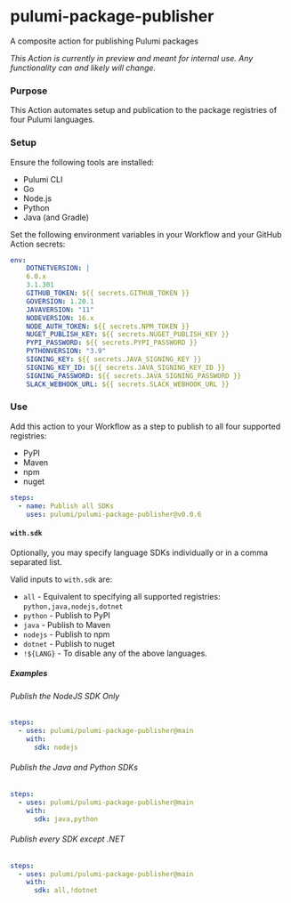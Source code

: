 # pulumi-package-publisher

A composite action for publishing Pulumi packages

_This Action is currently in preview and meant for internal use. Any functionality can and likely will change._

### Purpose

This Action automates setup and publication to the package registries of four Pulumi languages.

### Setup

Ensure the following tools are installed:

- Pulumi CLI
- Go
- Node.js
- Python
- Java (and Gradle)

Set the following environment variables in your Workflow and your GitHub Action secrets:

```yaml
env:
    DOTNETVERSION: |
    6.0.x
    3.1.301
    GITHUB_TOKEN: ${{ secrets.GITHUB_TOKEN }}
    GOVERSION: 1.20.1
    JAVAVERSION: "11"
    NODEVERSION: 16.x
    NODE_AUTH_TOKEN: ${{ secrets.NPM_TOKEN }}
    NUGET_PUBLISH_KEY: ${{ secrets.NUGET_PUBLISH_KEY }}
    PYPI_PASSWORD: ${{ secrets.PYPI_PASSWORD }}
    PYTHONVERSION: "3.9"
    SIGNING_KEY: ${{ secrets.JAVA_SIGNING_KEY }}
    SIGNING_KEY_ID: ${{ secrets.JAVA_SIGNING_KEY_ID }}
    SIGNING_PASSWORD: ${{ secrets.JAVA_SIGNING_PASSWORD }}
    SLACK_WEBHOOK_URL: ${{ secrets.SLACK_WEBHOOK_URL }}
```

### Use

Add this action to your Workflow as a step to publish to all four supported registries:

- PyPI
- Maven
- npm
- nuget

```yaml
steps:
  - name: Publish all SDKs
    uses: pulumi/pulumi-package-publisher@v0.0.6
```

#### `with.sdk`

Optionally, you may specify language SDKs individually or in a comma separated list.

Valid inputs to `with.sdk` are:

- `all` - Equivalent to specifying all supported registries: `python,java,nodejs,dotnet`
- `python` - Publish to PyPI
- `java` - Publish to Maven
- `nodejs` - Publish to npm
- `dotnet` - Publish to nuget
- `!${LANG}` - To disable any of the above languages.

##### Examples

###### Publish the NodeJS SDK Only

```yaml
steps:
  - uses: pulumi/pulumi-package-publisher@main
    with:
      sdk: nodejs
```

###### Publish the Java and Python SDKs

```yaml
steps:
  - uses: pulumi/pulumi-package-publisher@main
    with:
      sdk: java,python
```

###### Publish every SDK except .NET

```yaml
steps:
  - uses: pulumi/pulumi-package-publisher@main
    with:
      sdk: all,!dotnet
```
